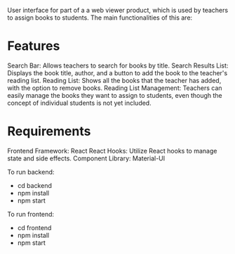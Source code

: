 User interface for part of a a web viewer product, which is used by teachers to assign books to students. The main functionalities of this are:
# Features
Search Bar: Allows teachers to search for books by title.
Search Results List: Displays the book title, author, and a button to add the book to the teacher's reading list.
Reading List: Shows all the books that the teacher has added, with the option to remove books.
Reading List Management: Teachers can easily manage the books they want to assign to students, even though the concept of individual students is not yet included.
# Requirements
Frontend Framework: React
React Hooks: Utilize React hooks to manage state and side effects.
Component Library: Material-UI

To run backend:
 - cd backend
 - npm install
 - npm start

To run frontend:
 - cd frontend
 - npm install
 - npm start
